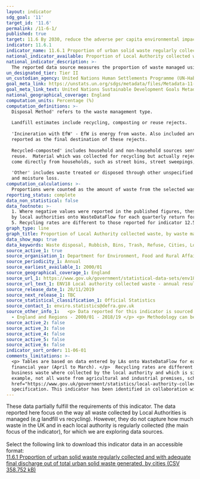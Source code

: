 ```yaml
---
layout: indicator
sdg_goal: '11'
target_id: '11.6'
permalink: /11-6-1/
published: true
target: 11.6 By 2030, reduce the adverse per capita environmental impact of cities, including by paying special attention to air quality and municipal and other waste management
indicator: 11.6.1
indicator_name: 11.6.1 Proportion of urban solid waste regularly collected and with adequate final discharge out of total urban solid waste generated, by cities
national_indicator_available: Proportion of Local Authority collected waste in England, by waste management type
national_indicator_description: >-
  The reported data source measures the proportion of waste managed using each management type. This is disaggregated by English Region and Local Authority. This source has been identifed as an appropriate proxy for this indicator in collaboration with the topic expert.
un_designated_tier: Tier II
un_custodian_agency: United Nations Human Settlements Programme (UN-Habitat), United Nations Statistics Division (UNSD)
goal_meta_link: https://unstats.un.org/sdgs/metadata/files/Metadata-11-06-01.pdf
goal_meta_link_text: United Nations Sustainable Development Goals Metadata (PDF 256 KB)
national_geographical_coverage: England
computation_units: Percentage (%)
computation_definitions: >-
  Disposal Method' refers to the waste management type.
  
  Landfill estimates include recycling, composting or reuse rejects. 
  
  'Incineration with EfW' - EfW is energy from waste. Also included are amounts rejected for recycling, composting or reuse where incineration with EfW is
  reported as the final destination of these rejects. 
  
  Recycled-composted' includes household and non-household sources sent for recycling or for centralised composting; home composting estimates are not included in this total.  It also includes small amounts of materials sent for
  reuse.  Material which was collected for recycling but actually rejected at collection, by the MRF or at the gate of a recycling reprocessor is excluded. The 'Waste from household' recycling rate has been used. This excludes local authority collected waste types not considered to have
  come directly from households, such as street bins, street sweepings, parks and grounds waste and compost like output (CLO) from Mechanical Biological Treatment (MBT) plants. 
  
  'Other' includes waste treated or disposed through other unspecified treatment processes as well as process
  and moisture loss.
computation_calculations: >-
  Proportions were counted as the amount of waste from the selected waste disposal method in each local authority or region divided by the total amount of waste collected in that local authority or region. The percentage was then calculated by multiplying proportion by 100.
reporting_status: complete
data_non_statistical: false
data_footnote: >-
  1. Where negative values were reported in the published figures, these have been revised to 0. 2.  Data reported relates only to Local Authority (LA) collected and managed waste, this means the majority of commercial waste is not included in this data. 3. Tables are based on data entered
  by local authorities onto WasteDataFlow for each quarterly return for 2018-19. WasteDataFlow is a web-based system for quarterly reporting on Local Authority collected waste data by local authorities to central government. 4. Data are collected for each financial year (April to March).
  5. Recycling rates are different to those reported for indicator 12.5.1 because this data relates to all local authority waste for treatment, from both household and that not from households.
graph_type: line
graph_title: Proportion of Local Authority collected waste, by waste management type
data_show_map: true
data_keywords: Waste disposal, Rubbish, Bins, Trash, Refuse, Cities, Local Authorities, LA, Local Authority
source_active_1: true
source_organisation_1: Department for Environment, Food and Rural Affairs
source_periodicity_1: Annual
source_earliest_available_1: 2000/01
source_geographical_coverage_1: England
source_url_1: https://www.gov.uk/government/statistical-data-sets/env18-local-authority-collected-waste-annual-results-tables
source_url_text_1: ENV18 Local authority collected waste - annual results tables 
source_release_date_1: 28/11/2019
source_next_release_1: TBC
source_statistical_classification_1: Official Statistics
source_contact_1: enviro.statistics@defra.gov.uk
source_other_info_1:   <p> Data reported for this indicator is sourced from the file 'Local Authority collected waste generation from April 2000 to March 2019...', Table 2 - Management of Local Authority collected waste - England - 2014/15 - 2018/19 and Table 2a - Management of Local Authority collected waste
  - England and Regions - 2000/01 - 2018/19 </p> <p> Methodology can be found <a href="https://www.gov.uk/government/statistics/local-authority-collected-waste-management-annual-results">here </a>
source_active_2: false
source_active_3: false
source_active_4: false
source_active_5: false
source_active_6: false
indicator_sort_order: 11-06-01
comments_limitations: >-
  <p> Tables are based on data entered by LAs onto WasteDataFlow for each quarterly return for 2018-19. WasteDataFlow is a web-based system for quarterly reporting on Local Authority collected waste data by local authorities to central government. </p> <p> Data are reported for each
  financial year (April to March). </p>  Recycling rates are different to those reported for indicator 12.5.1 because these data relate to all local authority waste for treatment, from both household and that not from households. Local Authority Collected Waste includes household waste and
  business waste where collected by the local authority and which is similar in nature and composition as required by the Landfill Directive, as well as non municipal fractions such as construction and demolition waste.  It does not include all waste included in the UN metadata: for
  example, not all waste from agricultural and industrial premises, schools and hospitals, and construction sites is included. Sewage sludge, and faecal sludge are also not included in these data. <p> The methodology document for the data source can be found <a
  href="https://www.gov.uk/government/statistics/local-authority-collected-waste-management-annual-results">here </a> This indicator is being used as an approximation of the UN SDG Indicator. Where possible, we will work to identify or develop UK data to meet the global indicator
  specification. This indicator has been identified in collaboration with topic experts.
---
```

These data partially fulfill the requirements of this indicator. The data reported here focus on the way all waste collected by Local Authorities is managed (e.g landfill vs recycling). However, they do not capture how much waste in the UK and in each local authority is regularly collected (the main focus of the indicator), for which we are exploring data sources.<br><br>Select the following link to download this indicator data in an accessible format:<br>[11.6.1 Proportion of urban solid waste regularly collected and with adequate final discharge out of total urban solid waste generated, by cities (CSV 358.752 kB)](https://sustainabledevelopment-uk.github.io/sdg-data/data/11-6-1.csv)